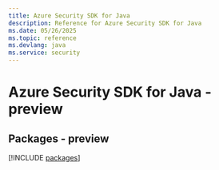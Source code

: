 ```yaml
---
title: Azure Security SDK for Java
description: Reference for Azure Security SDK for Java
ms.date: 05/26/2025
ms.topic: reference
ms.devlang: java
ms.service: security
---
```

# Azure Security SDK for Java - preview
## Packages - preview
[!INCLUDE [packages](security-index.md)]